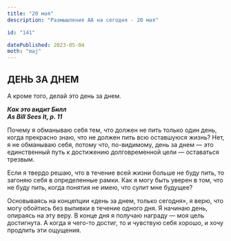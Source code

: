 ```yaml
---
title: "20 мая"
description: "Размышления АА на сегодня - 20 мая"

id: "141"

datePublished: 2023-05-04
moth: "maj"
---
```


## ДЕНЬ ЗА ДНЕМ

А кроме того, делай это день за днем.

**_Как это видит Билл  
As Bill Sees It, p. 11_**

Почему я обманываю себя тем, что должен не пить только один день, когда
прекрасно знаю, что не должен пить всю оставшуюся жизнь? Нет, я не обманываю
себя, потому что, по-видимому, день за днем — это единственный путь к
достижению долговременной цели — оставаться трезвым.

Если я твердо решаю, что в течение всей жизни больше не буду пить, то загоняю
себя в определенные рамки. Как я могу быть уверен в том, что не буду пить,
когда понятия не имею, что сулит мне будущее?

Основываясь на концепции «день за днем, только сегодня», я верю, что могу
обойтись без выпивки в течение одного дня. Я начинаю день, опираясь на эту
веру. В конце дня я получаю награду — моя цель достигнута. А когда я чего-то
достиг, то и чувствую себя хорошо, и хочу продлить эти ощущения.

